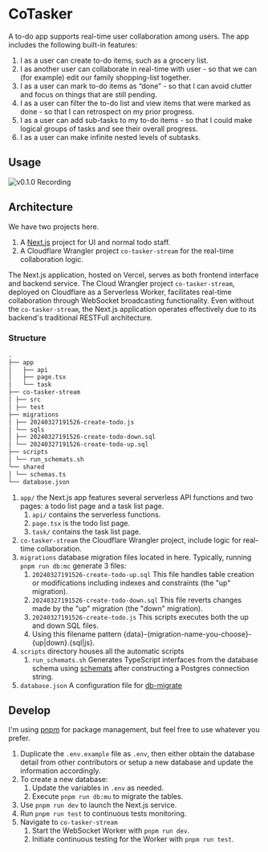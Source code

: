 # CoTasker

A to-do app supports real-time user collaboration among users. The app includes the following built-in features:

1. I as a user can create to-do items, such as a grocery list.
2. I as another user can collaborate in real-time with user - so that we can (for example) edit our family shopping-list together.
3. I as a user can mark to-do items as “done” - so that I can avoid clutter and focus on things that are still pending.
4. I as a user can filter the to-do list and view items that were marked as done - so that I can retrospect on my prior progress.
5. I as a user can add sub-tasks to my to-do items - so that I could make logical groups of tasks and see their overall progress.
6. I as a user can make infinite nested levels of subtasks.

## Usage

![v0.1.0 Recording](./public/v0.1.0_recording.gif)

## Architecture

We have two projects here.

1. A [Next.js](https://nextjs.org/) project for UI and normal todo staff.
2. A Cloudflare Wrangler project `co-tasker-stream` for the real-time collaboration logic.

The Next.js application, hosted on Vercel, serves as both frontend interface and backend service. The Cloud Wrangler project `co-tasker-stream`, deployed on Cloudflare as a Serverless Worker, facilitates real-time collaboration through WebSocket broadcasting functionality. Even without the `co-tasker-stream`, the Next.js application operates effectively due to its backend's traditional RESTFull architecture.

### Structure

```md
.
├── app
│   ├── api
│   ├── page.tsx
│   └── task
├── co-tasker-stream
│ ├── src
│ ├── test
├── migrations
│ ├── 20240327191526-create-todo.js
│ └── sqls
│ ├── 20240327191526-create-todo-down.sql
│ └── 20240327191526-create-todo-up.sql
├── scripts
│ └── run_schemats.sh
└── shared
│ └── schemas.ts
└── database.json
```

1. `app/` the Next.js app features several serverless API functions and two pages: a todo list page and a task list page.
   1. `api/` contains the serverless functions.
   2. `page.tsx` is the todo list page.
   3. `task/` contains the task list page.
2. `co-tasker-stream` the Cloudflare Wrangler project, include logic for real-time collaboration.
3. `migrations` database migration files located in here. Typically, running `pnpm run db:mc` generate 3 files:
   1. `20240327191526-create-todo-up.sql` This file handles table creation or modifications including indexes and constraints (the "up" migration).
   2. `20240327191526-create-todo-down.sql` This file reverts changes made by the "up" migration (the "down" migration).
   3. `20240327191526-create-todo.js` This scripts executes both the up and down SQL files.
   4. Using this filename pattern {data}-{migration-name-you-choose}-{up|down}.{sql|js}.
4. `scripts` directory houses all the automatic scripts
   1. `run_schemats.sh` Generates TypeScript interfaces from the database schema using [schemats](https://github.com/vramework/schemats) after constructing a Postgres connection string.
5. `database.json` A configuration file for [db-migrate](https://github.com/db-migrate/node-db-migrate)

## Develop

I'm using [pnpm](https://pnpm.io/) for package management, but feel free to use whatever you prefer.

1. Duplicate the `.env.example` file as `.env`, then either obtain the database detail from other contributors or setup a new database and update the information accordingly.
2. To create a new database:
   1. Update the variables in `.env` as needed.
   2. Execute `pnpm run db:mu` to migrate the tables.
3. Use `pnpm run dev` to launch the Next.js service.
4. Run `pnpm run test` to continuous tests monitoring.
5. Navigate to `co-tasker-stream`
   1. Start the WebSocket Worker with `pnpm run dev`.
   2. Initiate continuous testing for the Worker with `pnpm run test`.
